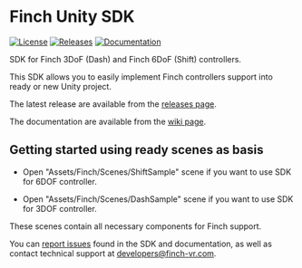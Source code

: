 # Finch Unity SDK

[![License](https://img.shields.io/github/license/FinchTechnologies/FinchUnitySDK.svg)](LICENSE)
[![Releases](https://img.shields.io/github/release/FinchTechnologies/FinchUnitySDK.svg)](https://github.com/FinchTechnologies/FinchUnitySDK/releases)
[![Documentation](https://img.shields.io/badge/documentation-wiki-green.svg)](https://github.com/FinchTechnologies/FinchUnitySDK/wiki)

SDK for Finch 3DoF (Dash) and Finch 6DoF (Shift) controllers. 

This SDK allows you to easily implement Finch controllers support into ready or new Unity project.

The latest release are available from the [releases page](https://github.com/FinchTechnologies/FinchUnitySDK/releases).

The documentation are available from the [wiki page](https://github.com/FinchTechnologies/FinchUnitySDK/wiki).

## Getting started using ready scenes as basis

* Open "Assets/Finch/Scenes/ShiftSample" scene if you want to use SDK for 6DOF controller.

* Open "Assets/Finch/Scenes/DashSample" scene if you want to use SDK for 3DOF controller.

These scenes contain all necessary components for Finch support.

You can [report issues](https://github.com/FinchTechnologies/FinchUnitySDK/issues) found in the SDK and documentation, as well as contact technical support at developers@finch-vr.com.
